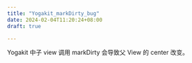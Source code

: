 ```yaml
---
title: "Yogakit_markDirty_bug"
date: 2024-02-04T11:20:24+08:00
draft: true

---
```


Yogakit 中子 view 调用 markDirty 会导致父 View 的 center 改变。